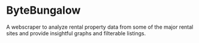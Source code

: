 # ByteBungalow
A webscraper to analyze rental property data from some of the major rental sites and provide insightful graphs and filterable listings.
